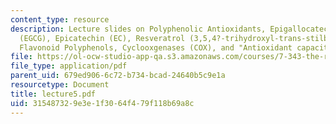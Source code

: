 ```yaml
---
content_type: resource
description: Lecture slides on Polyphenolic Antioxidants, Epigallocatechin-3-gallate
  (EGCG), Epicatechin (EC), Resveratrol (3,5,4?-trihydroxyl-trans-stilbene), Procyanidins,
  Flavonoid Polyphenols, Cyclooxgenases (COX), and "Antioxidant capacity" Assays.
file: https://ol-ocw-studio-app-qa.s3.amazonaws.com/courses/7-343-the-radical-consequences-of-respiration-reactive-oxygen-species-in-aging-and-disease-fall-2007/315487329e3e1f3064f479f118b69a8c_lecture5.pdf
file_type: application/pdf
parent_uid: 679ed906-6c72-b734-bcad-24640b5c9e1a
resourcetype: Document
title: lecture5.pdf
uid: 31548732-9e3e-1f30-64f4-79f118b69a8c
---
```

